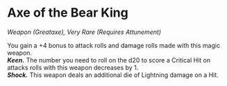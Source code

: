 # Axe of the Bear King
*Weapon (Greataxe), Very Rare (Requires Attunement)*

You gain a +4 bonus to attack rolls and damage rolls made with this magic weapon.  
***Keen.*** The number you need to roll on the d20 to score a Critical Hit on attacks rolls with this weapon decreases by 1.  
***Shock.*** This weapon deals an additional die of Lightning damage on a Hit.  
